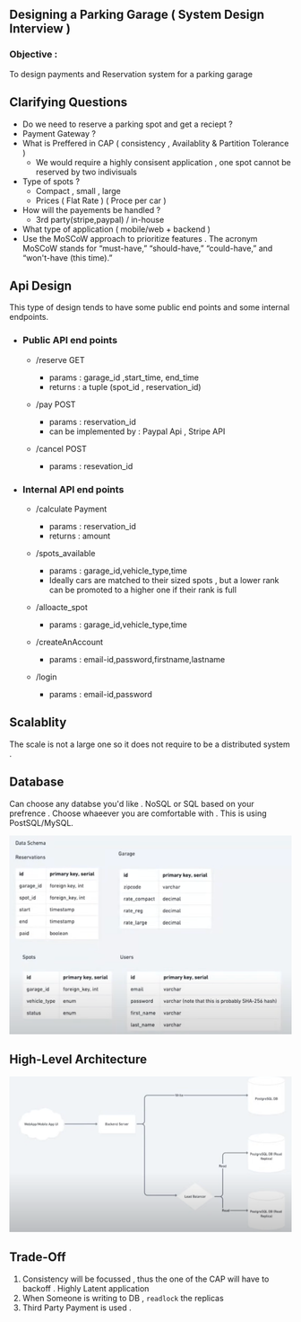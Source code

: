 ## Designing a Parking Garage ( System Design Interview )

### Objective : 
To design payments and Reservation system for a parking garage 

## Clarifying Questions  

- Do we need to reserve a parking spot and get a reciept ? 
- Payment Gateway ?
- What is Preffered in CAP ( consistency , Availablity & Partition Tolerance )
    - We would require a highly consisent application , one spot cannot be reserved by two indivisuals 
- Type of spots ? 
    - Compact , small , large 
    - Prices ( Flat Rate ) ( Proce per car )
- How will the payements be handled ? 
    - 3rd party(stripe,paypal) / in-house 
- What type of application ( mobile/web + backend )
- Use the MoSCoW approach to prioritize features . The acronym MoSCoW stands for “must-have,” “should-have,” “could-have,” and “won't-have (this time).”

## Api Design

This type of design tends to have some public end points and some internal endpoints. 

- ### Public API end points 
    - /reserve GET
        - params : garage_id ,start_time, end_time
        - returns : a tuple (spot_id , reservation_id)

    - /pay POST
        - params : reservation_id
        - can be implemented by : Paypal Api , Stripe API

    - /cancel POST
        - params : resevation_id

- ### Internal API end points 

    - /calculate Payment
        - params : reservation_id
        - returns : amount
    
    - /spots_available
        - params : garage_id,vehicle_type,time
        - Ideally cars are matched to their sized spots , but a lower rank can be promoted to a higher one if their rank is full
    
    - /alloacte_spot
        - params : garage_id,vehicle_type,time

    - /createAnAccount
        - params : email-id,password,firstname,lastname

    - /login  
        - params : email-id,password


## Scalablity 

The scale is not a large one so it does not require to be a distributed system . 


## Database 

Can choose any databse you'd like . NoSQL or SQL based on your prefrence . Choose whaeever you are comfortable with . 
This is using PostSQL/MySQL.

![Alt text](image.png)


## High-Level Architecture 

![Alt text](image-1.png)

## Trade-Off

1. Consistency will be focussed , thus the one of the CAP will have to backoff . Highly Latent application 
2.  When Someone is writing to DB , `readlock` the replicas
3. Third Party Payment is used . 